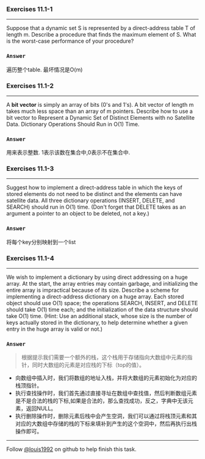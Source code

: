 ### Exercises 11.1-1
***
Suppose that a dynamic set S is represented by a direct-address table T of length m. Describe a procedure that finds the maximum element of S. What is the worst-case performance of your procedure?


### `Answer`
遍历整个table. 最坏情况是O(m)


### Exercises 11.1-2
***
A **bit vector** is simply an array of bits (0's and 1's). A bit vector of length m takes much less space than an array of m pointers. Describe how to use a bit vector to Represent a Dynamic Set of Distinct Elements with no Satellite Data. Dictionary Operations Should Run in O(1) Time.

### `Answer`
用来表示整数. 1表示该数在集合中,0表示不在集合中.

### Exercises 11.1-3
***
Suggest how to implement a direct-address table in which the keys of stored elements do not need to be distinct and the elements can have satellite data. All three dictionary operations (INSERT, DELETE, and SEARCH) should run in O(1) time. (Don't forget that DELETE takes as an argument a pointer to an object to be deleted, not a key.)

### `Answer`
将每个key分别映射到一个list

### Exercises 11.1-4
***
We wish to implement a dictionary by using direct addressing on a huge array. At the start, the array entries may contain garbage, and initializing the entire array is impractical because of its size. Describe a scheme for implementing a direct-address dictionary on a huge array. Each stored object should use O(1) space; the operations SEARCH, INSERT, and DELETE should take O(1) time each; and the initialization of the data structure should take O(1) time. (Hint: Use an additional stack, whose size is the number of keys actually stored in the dictionary, to help determine whether a given entry in the huge array is valid or not.)

### `Answer`
> 根据提示我们需要一个额外的栈，这个栈用于存储指向大数组中元素的指针，同时大数组的元素是对应栈的下标（top的值）。

- 向数组中插入时，我们将数组的地址入栈，并将大数组的元素初始化为对应的栈顶指针。
- 执行查找操作时，我们首先通过直接寻址在数组中查找值，然后判断数组元素是不是合法的栈的下标,如果是合法的，那么查找成功，反之，字典中无该元素，返回NULL。
-  执行删除操作时，删除元素后栈中会产生空洞，我们可以通过将栈顶元素和其对应的大数组中存储的栈的下标来填补到产生的这个空洞中，然后再执行出栈操作即可。


***
Follow [@louis1992](https://github.com/gzc) on github to help finish this task.

